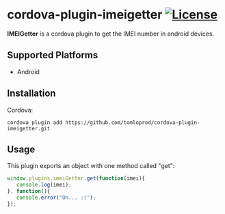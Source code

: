 # cordova-plugin-imeigetter  [![License](https://img.shields.io/github/license/tomloprod/cordova-plugin-imeigetter.svg)](http://www.opensource.org/licenses/mit-license.php)

**IMEIGetter** is a cordova plugin to get the IMEI number in android devices.


## Supported Platforms

- Android

## Installation

Cordova:

    cordova plugin add https://github.com/tomloprod/cordova-plugin-imeigetter.git

## Usage

This plugin exports an object with one method called "get":

```javascript
window.plugins.imeiGetter.get(function(imei){
   console.log(imei);
}, function(){
   console.error("Oh... :(");
});
```

